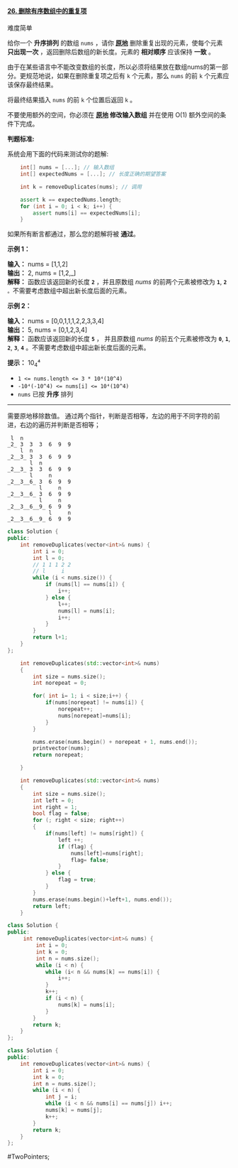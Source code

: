 
#### [26. 删除有序数组中的重复项](https://leetcode.cn/problems/remove-duplicates-from-sorted-array/)

难度简单

给你一个 **升序排列** 的数组 `nums` ，请你 **[原地](http://baike.baidu.com/item/%E5%8E%9F%E5%9C%B0%E7%AE%97%E6%B3%95)** 删除重复出现的元素，使每个元素 **只出现一次** ，返回删除后数组的新长度。元素的 **相对顺序** 应该保持 **一致** 。

由于在某些语言中不能改变数组的长度，所以必须将结果放在数组nums的第一部分。更规范地说，如果在删除重复项之后有 `k` 个元素，那么 `nums` 的前 `k` 个元素应该保存最终结果。

将最终结果插入 `nums` 的前 `k` 个位置后返回 `k` 。

不要使用额外的空间，你必须在 **[原地](https://baike.baidu.com/item/%E5%8E%9F%E5%9C%B0%E7%AE%97%E6%B3%95) 修改输入数组** 并在使用 O(1) 额外空间的条件下完成。

**判题标准:**

系统会用下面的代码来测试你的题解:
```cpp
    int[] nums = [...]; // 输入数组
    int[] expectedNums = [...]; // 长度正确的期望答案

    int k = removeDuplicates(nums); // 调用

    assert k == expectedNums.length;
    for (int i = 0; i < k; i++) {
        assert nums[i] == expectedNums[i];
    }
```

如果所有断言都通过，那么您的题解将被 **通过**。

**示例 1：**

**输入：** nums = [1,1,2]  
**输出：** 2, nums = [1,2,_]  
**解释：** 函数应该返回新的长度 **`2`** ，并且原数组 _nums_ 的前两个元素被修改为 **`1`**, **`2`** `。`不需要考虑数组中超出新长度后面的元素。

**示例 2：**

**输入：** nums = [0,0,1,1,1,2,2,3,3,4]  
**输出：** 5, nums = [0,1,2,3,4]  
**解释：** 函数应该返回新的长度 **`5`** ， 并且原数组 _nums_ 的前五个元素被修改为 **`0`**, **`1`**, **`2`**, **`3`**, **`4`** 。不需要考虑数组中超出新长度后面的元素。

**提示：**
10<sub>4</sub>⁴
-   `1 <= nums.length <= 3 * 10⁴(10^4)`
-   `-10⁴(-10^4) <= nums[i] <= 10⁴(10^4)`
-   `nums` 已按 **升序** 排列

---- ----
需要原地移除数值。
通过两个指针，判断是否相等，左边的用于不同字符的前进，右边的遍历并判断是否相等；

```
 l  n
_2_ 3  3  3  6  9  9
    l  n
_2__3_ 3  3  6  9  9
       l  n
_2__3_ 3  3  6  9  9
       l     n
_2__3__6_ 3  6  9  9
          l     n
_2__3__6_ 3  6  9  9
          l     n
_2__3__6__9_ 6  9  9
             l     n
_2__3__6__9_ 6  9  9
```

```cpp
class Solution {
public:
    int removeDuplicates(vector<int>& nums) {
        int i = 0;
        int l = 0;
        // 1 1 1 2 2
        // l     i
        while (i < nums.size()) {
            if (nums[l] == nums[i]) {
                i++;
            } else {
                l++;
                nums[l] = nums[i];
                i++;
            }
        }
        return l+1;
    }
};
```

```cpp
    int removeDuplicates(std::vector<int>& nums)
    {
        int size = nums.size();
        int norepeat = 0;

        for( int i= 1; i < size;i++) {
            if(nums[norepeat] != nums[i]) {
                norepeat++;
                nums[norepeat]=nums[i];
            }
        }

        nums.erase(nums.begin() + norepeat + 1, nums.end());
        printvector(nums);
        return norepeat;

    }
```

```cpp
    int removeDuplicates(std::vector<int>& nums)
    {
        int size = nums.size();
        int left = 0;
        int right = 1;
        bool flag = false;
        for (; right < size; right++)
        {
            if(nums[left] != nums[right]) {
                left ++;
                if (flag) {
                    nums[left]=nums[right];
                    flag= false;
                }
            } else {
                flag = true;
            }
        }
        nums.erase(nums.begin()+left+1, nums.end());
        return left;
    }
```

```cpp
class Solution {
public:
     int removeDuplicates(vector<int>& nums) {
         int i = 0;
         int k = 0;
         int n = nums.size();
         while (i < n) {
            while (i< n && nums[k] == nums[i]) {
                i++;
            }
            k++;
            if (i < n) {
                nums[k] = nums[i];
            }
        }
        return k;
    }
};
```

```cpp
class Solution {
public:
    int removeDuplicates(vector<int>& nums) {
        int i = 0;
        int k = 0;
        int n = nums.size();
        while (i < n) {
            int j = i;
            while (i < n && nums[i] == nums[j]) i++;
            nums[k] = nums[j];
            k++;
        }
        return k;
    }
};
```
#TwoPointers;
